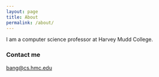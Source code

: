 ```yaml
---
layout: page
title: About
permalink: /about/
---
```


I am a computer science professor at Harvey Mudd College.


### Contact me

[bang@cs.hmc.edu](mailto:bang@cs.hmc.edu)
